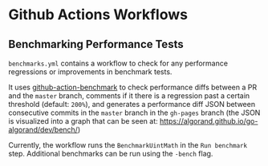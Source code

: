 # Github Actions Workflows

## Benchmarking Performance Tests
`benchmarks.yml` contains a workflow to check for any performance regressions or
improvements in benchmark tests. 

It uses
[github-action-benchmark](https://github.com/benchmark-action/github-action-benchmark)
to check performance diffs between a PR and the `master` branch, comments if it
there is a regression past a certain threshold (default: `200%`), and generates
a performance diff JSON between consecutive commits in the `master` branch in
the `gh-pages` branch (the JSON is visualized into a graph that can be seen at:
https://algorand.github.io/go-algorand/dev/bench/)

Currently, the workflow runs the `BenchmarkUintMath` in the `Run benchmark`
step. Additional benchmarks can be run using the `-bench` flag. 
